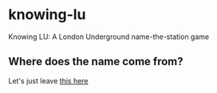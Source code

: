 # knowing-lu
Knowing LU: A London Underground name-the-station game

## Where does the name come from?

Let's just leave [this here](https://www.youtube.com/watch?v=iUrzicaiRLU)
